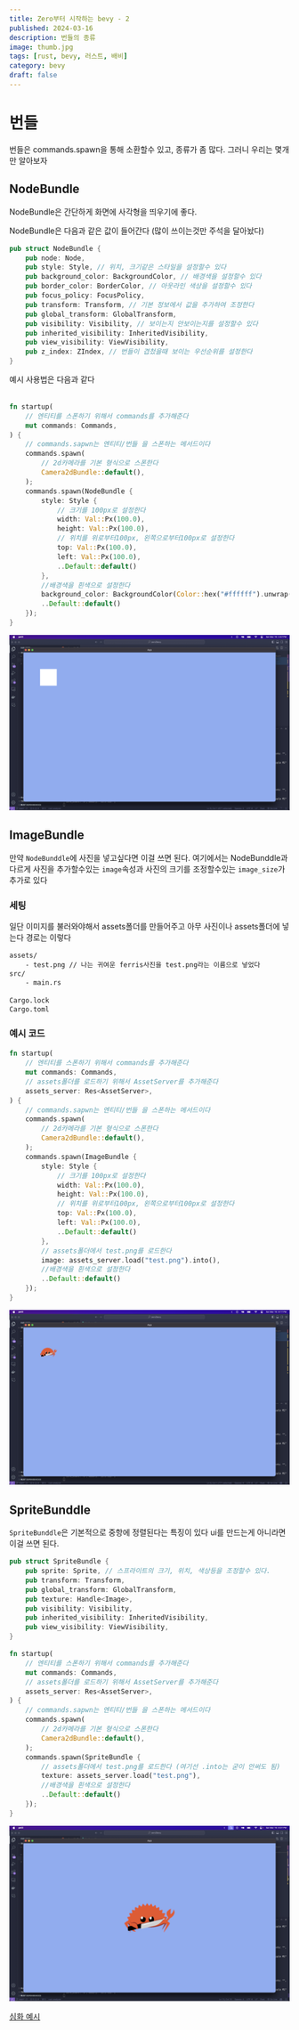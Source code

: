 ```yaml
---
title: Zero부터 시작하는 bevy - 2
published: 2024-03-16
description: 번들의 종류
image: thumb.jpg
tags: [rust, bevy, 러스트, 배비]
category: bevy
draft: false
---
```


# 번들
번들은 commands.spawn을 통해 소환할수 있고, 종류가 좀 많다. 그러니 우리는 몇개만 알아보자

## NodeBundle
NodeBundle은 간단하게 화면에 사각형을 띄우기에 좋다.

NodeBundle은 다음과 같은 값이 들어간다 (많이 쓰이는것만 주석을 달아놨다)
```rs
pub struct NodeBundle {
    pub node: Node,
    pub style: Style, // 위치, 크기같은 스타일을 설정할수 있다
    pub background_color: BackgroundColor, // 배경색을 설정할수 있다
    pub border_color: BorderColor, // 아웃라인 색상을 설정할수 있다
    pub focus_policy: FocusPolicy,
    pub transform: Transform, // 기본 정보에서 값을 추가하여 조정한다
    pub global_transform: GlobalTransform,
    pub visibility: Visibility, // 보이는지 안보이는지를 설정할수 있다
    pub inherited_visibility: InheritedVisibility,
    pub view_visibility: ViewVisibility,
    pub z_index: ZIndex, // 번들이 겹첬을때 보이는 우선순위를 설정한다
}
```

예시 사용법은 다음과 같다

```rs

fn startup(
    // 엔티티를 스폰하기 위해서 commands를 추가해준다
    mut commands: Commands,
) {
    // commands.sapwn는 엔티티/번들 을 스폰하는 메서드이다
    commands.spawn(
        // 2d카메라를 기본 형식으로 스폰한다
        Camera2dBundle::default(),
    );
    commands.spawn(NodeBundle {
        style: Style {
            // 크기를 100px로 설정한다
            width: Val::Px(100.0),
            height: Val::Px(100.0),
            // 위치를 위로부터100px, 왼쪽으로부터100px로 설정한다
            top: Val::Px(100.0),
            left: Val::Px(100.0),
            ..Default::default()
        },
        //배경색을 흰색으로 설정한다
        background_color: BackgroundColor(Color::hex("#ffffff").unwrap()),
        ..Default::default()
    });
}
```
![실행화면](node_bunddle.png)

## ImageBundle
만약 `NodeBunddle`에 사진을 넣고싶다면 이걸 쓰면 된다.
여기에서는 NodeBunddle과 다르게 사진을 추가할수있는 `image`속성과 사진의 크기를 조정할수있는 `image_size`가 추가로 있다
### 세팅
일단 이미지를 불러와야해서 assets폴더를 만들어주고 아무 사진이나 assets폴더에 넣는다
경로는 이렇다
```
assets/
    - test.png // 나는 귀여운 ferris사진을 test.png라는 이름으로 넣었다
src/
    - main.rs

Cargo.lock
Cargo.toml
```

### 예시 코드
```rs
fn startup(
    // 엔티티를 스폰하기 위해서 commands를 추가해준다
    mut commands: Commands,
    // assets폴더를 로드하기 위해서 AssetServer를 추가해준다
    assets_server: Res<AssetServer>,
) {
    // commands.sapwn는 엔티티/번들 을 스폰하는 메서드이다
    commands.spawn(
        // 2d카메라를 기본 형식으로 스폰한다
        Camera2dBundle::default(),
    );
    commands.spawn(ImageBundle {
        style: Style {
            // 크기를 100px로 설정한다
            width: Val::Px(100.0),
            height: Val::Px(100.0),
            // 위치를 위로부터100px, 왼쪽으로부터100px로 설정한다
            top: Val::Px(100.0),
            left: Val::Px(100.0),
            ..Default::default()
        },
        // assets폴더에서 test.png를 로드한다
        image: assets_server.load("test.png").into(),
        //배경색을 흰색으로 설정한다
        ..Default::default()
    });
}
```

![실행화면](image_bunddle.png)

## SpriteBunddle
`SpriteBunddle`은 기본적으로 중항에 정렬된다는 특징이 있다 ui를 만드는게 아니라면 이걸 쓰면 된다.

```rs
pub struct SpriteBundle {
    pub sprite: Sprite, // 스프라이트의 크기, 위치, 색상등을 조정할수 있다.
    pub transform: Transform,
    pub global_transform: GlobalTransform,
    pub texture: Handle<Image>,
    pub visibility: Visibility,
    pub inherited_visibility: InheritedVisibility,
    pub view_visibility: ViewVisibility,
}
```

```rs
fn startup(
    // 엔티티를 스폰하기 위해서 commands를 추가해준다
    mut commands: Commands,
    // assets폴더를 로드하기 위해서 AssetServer를 추가해준다
    assets_server: Res<AssetServer>,
) {
    // commands.sapwn는 엔티티/번들 을 스폰하는 메서드이다
    commands.spawn(
        // 2d카메라를 기본 형식으로 스폰한다
        Camera2dBundle::default(),
    );
    commands.spawn(SpriteBundle {
        // assets폴더에서 test.png를 로드한다 (여기선 .into는 굳이 안써도 됨)
        texture: assets_server.load("test.png"),
        //배경색을 흰색으로 설정한다
        ..Default::default()
    });
}
```
![실행화면](sprite_bunddle.png)

[심화 예시](https://github.com/5-23/LIMBO/blob/main/src/main.rs#L54)